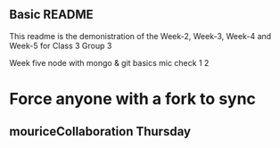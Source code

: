 ## Basic README
This readme is the demonistration of the Week-2, Week-3, Week-4 and Week-5 for Class 3 Group 3

Week five node with mongo & git basics
mic check 1 2

# Force anyone with a fork to sync


## mouriceCollaboration Thursday
